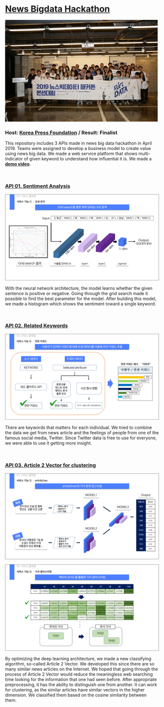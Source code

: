 
# [News Bigdata Hackathon](https://www.yna.co.kr/view/AKR20190516021300005)

![](https://github.com/hyungkwonko/NewsBigDataAnalysis/blob/master/img/pic1.jpg)

### Host: [Korea Press Foundation](http://www.kpf.or.kr/site/kpf/main.do) / Result: Finalist

This repository includes 3 APIs made in news big data hackathon in April 2019. Teams were assigned to develop a business model to create value using news big data. We made a web service platform that shows multi-Indicator of given keyword to understand how influential it is. We made a **[demo video](https://youtu.be/NUF3Wh3QoEs)**.

<br>

### [API 01. Sentiment Analysis](https://github.com/hyungkwonko/NewsBigDataAnalysis/tree/master/SentimentAnalysis)
![](https://github.com/hyungkwonko/NewsBigDataAnalysis/blob/master/img/pic2.png)

With the neural network architecture, the model learns whether the given sentence is positive or negative. Going through the grid search made it possible to find the best parameter for the model. After building this model, we made a histogram which shows the sentiment toward a single keyword.

<br>

### [API 02. Related Keywords](https://github.com/hyungkwonko/NewsBigDataAnalysis/tree/master/RelatedKeywords)
![](https://github.com/hyungkwonko/NewsBigDataAnalysis/blob/master/img/pic3.png)

There are keywords that matters for each individual. We tried to combine the data we get from news article and the feelings of people from one of the famous social media, Twitter. Since Twitter data is free to use for everyone, we were able to use it getting more insight. 

<br>

### [API 03. Article 2 Vector for clustering](https://github.com/hyungkwonko/NewsBigDataAnalysis/tree/master/A2V)
![](https://github.com/hyungkwonko/NewsBigDataAnalysis/blob/master/img/pic4.png)

![](https://github.com/hyungkwonko/NewsBigDataAnalysis/blob/master/img/pic5.png)

By optimizing the deep learning architecture, we made a new classifying algorithm, so-called Article 2 Vector. We developed this since there are so many similar news articles on the Internet. We hoped that going through the process of Article 2 Vector would reduce the meaningless web searching time looking for the information that one had seen before. After appropriate preprocessing, it has the ability to distinguish one from another. It can work for clustering, as the similar articles have similar vectors in the higher dimension. We classified them based on the cosine similarity between them.

